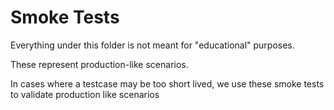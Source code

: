 # Smoke Tests

Everything under this folder is not meant for "educational" purposes.

These represent production-like scenarios. 

In cases where a testcase may be too short lived, we use these smoke tests
to validate production like scenarios
